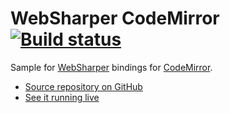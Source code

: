 # WebSharper CodeMirror [![Build status](https://ci.appveyor.com/api/projects/status/58k50h71g12kwipb?svg=true)](https://ci.appveyor.com/project/IntelliFactory/codemirror)

Sample for [WebSharper](https://websharper.com) bindings for [CodeMirror](https://codemirror.net/).

* [Source repository on GitHub](https://github.com/websharper-samples/CodeMirror)
* [See it running live](https://websharper-samples.github.io/CodeMirror)
